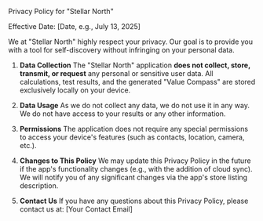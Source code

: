 Privacy Policy for "Stellar North"

Effective Date: [Date, e.g., July 13, 2025]

We at "Stellar North" highly respect your privacy. Our goal is to provide you with a tool for self-discovery without infringing on your personal data.

1.  **Data Collection**
    The "Stellar North" application **does not collect, store, transmit, or request** any personal or sensitive user data. All calculations, test results, and the generated "Value Compass" are stored exclusively locally on your device.

2.  **Data Usage**
    As we do not collect any data, we do not use it in any way. We do not have access to your results or any other information.

3.  **Permissions**
    The application does not require any special permissions to access your device's features (such as contacts, location, camera, etc.).

4.  **Changes to This Policy**
    We may update this Privacy Policy in the future if the app's functionality changes (e.g., with the addition of cloud sync). We will notify you of any significant changes via the app's store listing description.

5.  **Contact Us**
    If you have any questions about this Privacy Policy, please contact us at: [Your Contact Email]
